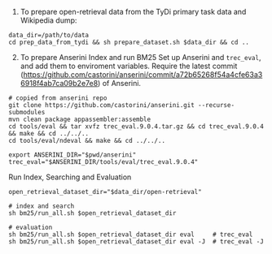1. To prepare open-retrieval data from the TyDi primary task data and Wikipedia dump:
```
data_dir=/path/to/data 
cd prep_data_from_tydi && sh prepare_dataset.sh $data_dir && cd ..
```

2. To prepare Anserini Index and run BM25
Set up Anserini and `trec_eval`, and add them to enviroment variables.
Require the latest commit (https://github.com/castorini/anserini/commit/a72b65268f54a4cfe63a36918f4ab7ca09b2e7e8) of Anserini.
```
# copied from anserini repo
git clone https://github.com/castorini/anserini.git --recurse-submodules
mvn clean package appassembler:assemble
cd tools/eval && tar xvfz trec_eval.9.0.4.tar.gz && cd trec_eval.9.0.4 && make && cd ../../..
cd tools/eval/ndeval && make && cd ../../..

export ANSERINI_DIR="$pwd/anserini"
trec_eval="$ANSERINI_DIR/tools/eval/trec_eval.9.0.4"
```


Run Index, Searching and Evaluation
```
open_retrieval_dataset_dir="$data_dir/open-retrieval"

# index and search
sh bm25/run_all.sh $open_retrieval_dataset_dir 

# evaluation
sh bm25/run_all.sh $open_retrieval_dataset_dir eval     # trec_eval
sh bm25/run_all.sh $open_retrieval_dataset_dir eval -J  # trec_eval -J      
```